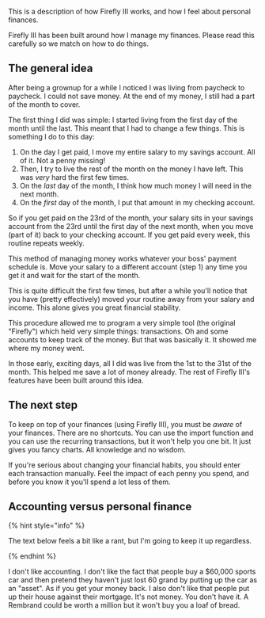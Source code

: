 This is a description of how Firefly III works, and how I feel about personal finances.

Firefly III has been built around how I manage my finances. Please read this carefully so we match on how to do things.

## The general idea

After being a grownup for a while I noticed I was living from paycheck to paycheck. I could not save money. At the end of my money, I still had a part of the month to cover.

The first thing I did was simple: I started living from the first day of the month until the last. This meant that I had to change a few things. This is something I do to this day:

1. On the day I get paid, I move my entire salary to my savings account. All of it. Not a penny missing!
2. Then, I try to live the rest of the month on the money I have left. This was *very* hard the first few times.
3. On the *last* day of the month, I think how much money I will need in the next month.
4. On the *first* day of the month, I put that amount in my checking account.

So if you get paid on the 23rd of the month, your salary sits in your savings account from the 23rd until the first day of the next month, when you move (part of it) back to your checking account. If you get paid every week, this routine repeats weekly.

This method of managing money works whatever your boss' payment schedule is. Move your salary to a different account (step 1) any time you get it and wait for the start of the month. 

This is quite difficult the first few times, but after a while you'll notice that you have (pretty effectively) moved your routine away from your salary and income. This alone gives you great financial stability. 

This procedure allowed me to program a very simple tool (the original "Firefly") which held very simple things: transactions. Oh and some accounts to keep track of the money. But that was basically it. It showed me where my money went.

In those early, exciting days, all I did was live from the 1st to the 31st of the month. This helped me save a lot of money already. The rest of Firefly III's features have been built around this idea.

## The next step

To keep on top of your finances (using Firefly III), you must be *aware* of your finances. There are no shortcuts. You can use the import function and you can use the recurring transactions, but it won't help you one bit. It just gives you fancy charts. All knowledge and no wisdom.

If you're serious about changing your financial habits, you should enter each transaction manually. Feel the impact of each penny you spend, and before you know it you'll spend a lot less of them.

## Accounting versus personal finance

{% hint style="info" %}

The text below feels a bit like a rant, but I'm going to keep it up regardless.

{% endhint %}

I don't like accounting. I don't like the fact that people buy a $60,000 sports car and then pretend they haven't just lost 60 grand by putting up the car as an "asset". As if you get your money back. I also don't like that people put up their house against their mortgage. It's not money. You don't have it. A Rembrand could be worth a million but it won't buy you a loaf of bread.


